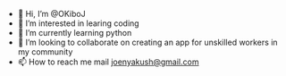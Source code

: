 - 👋 Hi, I’m @OKiboJ
- 👀 I’m interested in learing coding 
- 🌱 I’m currently learning python
- 💞️ I’m looking to collaborate on creating an app for unskilled workers in my community
- 📫 How to reach me mail joenyakush@gmail.com

<!---
OKiboJ/OKiboJ is a ✨ special ✨ repository because its `README.md` (this file) appears on your GitHub profile.
You can click the Preview link to take a look at your changes.
--->
